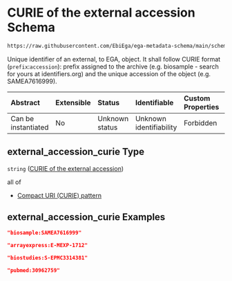 # CURIE of the external accession Schema

```txt
https://raw.githubusercontent.com/EbiEga/ega-metadata-schema/main/schemas/EGA.common-definitions.json#/definitions/object_external_accession/properties/external_accession_curie
```

Unique identifier of an external, to EGA, object. It shall follow CURIE format (`prefix`:`accession`): prefix assigned to the archive (e.g. biosample - search for yours at identifiers.org) and the unique accession of the object (e.g. SAMEA7616999).

| Abstract            | Extensible | Status         | Identifiable            | Custom Properties | Additional Properties | Access Restrictions | Defined In                                                                                           |
| :------------------ | :--------- | :------------- | :---------------------- | :---------------- | :-------------------- | :------------------ | :--------------------------------------------------------------------------------------------------- |
| Can be instantiated | No         | Unknown status | Unknown identifiability | Forbidden         | Allowed               | none                | [EGA.common-definitions.json\*](../../../schemas/EGA.common-definitions.json "open original schema") |

## external\_accession\_curie Type

`string` ([CURIE of the external accession](ega-12-definitions-object-of-external-accession-of-the-object-properties-curie-of-the-external-accession.md))

all of

*   [Compact URI (CURIE) pattern](ega-12-definitions-object-of-external-accession-of-the-object-properties-curie-of-the-external-accession-allof-compact-uri-curie-pattern.md "check type definition")

## external\_accession\_curie Examples

```json
"biosample:SAMEA7616999"
```

```json
"arrayexpress:E-MEXP-1712"
```

```json
"biostudies:S-EPMC3314381"
```

```json
"pubmed:30962759"
```

